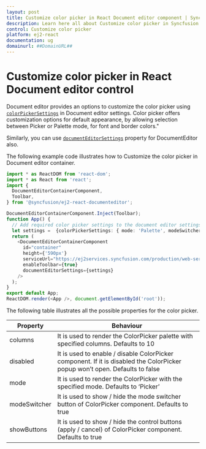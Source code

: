 ```yaml
---
layout: post
title: Customize color picker in React Document editor component | Syncfusion
description: Learn here all about Customize color picker in Syncfusion React Document editor component of Syncfusion Essential JS 2 and more.
control: Customize color picker 
platform: ej2-react
documentation: ug
domainurl: ##DomainURL##
---
```

# Customize color picker in React Document editor control

Document editor provides an options to customize the color picker using [`colorPickerSettings`](https://ej2.syncfusion.com/react/documentation/api/document-editor/documentEditorSettingsModel/#colorpickersettings) in Document editor settings. Color picker offers customization options for default appearance, by allowing selection between Picker or Palette mode, for font and border colors."

Similarly, you can use [`documentEditorSettings`](https://ej2.syncfusion.com/react/documentation/api/document-editor/#documenteditorsettings) property for DocumentEditor also.

The following example code illustrates how to Customize the color picker in Document editor container.

```ts
import * as ReactDOM from 'react-dom';
import * as React from 'react';
import {
  DocumentEditorContainerComponent,
  Toolbar,
} from '@syncfusion/ej2-react-documenteditor';

DocumentEditorContainerComponent.Inject(Toolbar);
function App() {
  // Add required color picker settings to the document editor settings
  let settings =  {colorPickerSettings: { mode: 'Palette', modeSwitcher: true, showButtons: true }};
  return (
    <DocumentEditorContainerComponent
      id="container"
      height={'590px'}
      serviceUrl="https://ej2services.syncfusion.com/production/web-services/api/documenteditor/"
      enableToolbar={true}
      documentEditorSettings={settings}
    />
  );
}
export default App;
ReactDOM.render(<App />, document.getElementById('root'));
```

The following table illustrates all the possible properties for the color picker.

| Property | Behaviour |
|---|---|
| columns | It is used to render the ColorPicker palette with specified columns. Defaults to 10 |
| disabled | It is used to enable / disable ColorPicker component. If it is disabled the ColorPicker popup won’t open. Defaults to false |
| mode | It is used to render the ColorPicker with the specified mode. Defaults to ‘Picker’ |
| modeSwitcher | It is used to show / hide the mode switcher button of ColorPicker component. Defaults to true |
| showButtons | It is used to show / hide the control buttons (apply / cancel) of ColorPicker component. Defaults to true |
